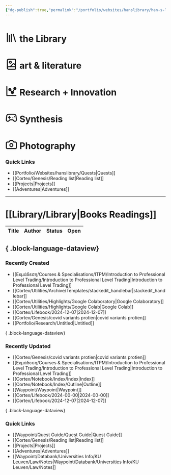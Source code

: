 ```yaml
---
{"dg-publish":true,"permalink":"/portfolio/websites/hanslibrary/han-s-library-collections/","contentClasses":"portals.css","tags":["gardenEntry"]}
---
```


<div class="portals-container"><span></span><div class="portals"><span><h1 data-heading=":LiLibrary: the Library" dir="auto"><span class="cm-iconize-icon" aria-label="LiLibrary" data-icon="LiLibrary" aria-hidden="true" style="display: inline-flex; transform: translateY(13%);"><svg xmlns="http://www.w3.org/2000/svg" width="37.842px" height="37.842px" viewBox="0 0 24 24" fill="none" stroke="currentColor" stroke-width="2" stroke-linecap="round" stroke-linejoin="round" class="lucide-library"><path d="m16 6 4 14"></path><path d="M12 6v14"></path><path d="M8 8v12"></path><path d="M4 4v16"></path></svg></span> the Library</h1></span></div><div class="portals"><span><h1 data-heading=":LiBookImage: art &amp; literature" dir="auto"><span class="cm-iconize-icon" aria-label="LiBookImage" data-icon="LiBookImage" aria-hidden="true" style="display: inline-flex; transform: translateY(13%);"><svg xmlns="http://www.w3.org/2000/svg" width="37.842px" height="37.842px" viewBox="0 0 24 24" fill="none" stroke="currentColor" stroke-width="2" stroke-linecap="round" stroke-linejoin="round" class="lucide-book-image"><path d="m20 13.7-2.1-2.1a2 2 0 0 0-2.8 0L9.7 17"></path><path d="M4 19.5v-15A2.5 2.5 0 0 1 6.5 2H19a1 1 0 0 1 1 1v18a1 1 0 0 1-1 1H6.5a1 1 0 0 1 0-5H20"></path><circle cx="10" cy="8" r="2"></circle></svg></span> art &amp; literature</h1></span></div><div class="portals"><span><h1 data-heading=":TiChartDots: Research + Innovation" dir="auto"><span class="cm-iconize-icon" aria-label="TiChartDots" data-icon="TiChartDots" aria-hidden="true" style="display: inline-flex; transform: translateY(13%);"><svg xmlns="http://www.w3.org/2000/svg" width="37.842px" height="37.842px" viewBox="0 0 24 24" fill="currentColor" class="icon icon-tabler icons-tabler-filled icon-tabler-chart-dots"><path stroke="none" d="M0 0h24v24H0z" fill="none"></path><path d="M3 2a1 1 0 0 1 1 1v17h17a1 1 0 0 1 .993 .883l.007 .117a1 1 0 0 1 -1 1h-18a1 1 0 0 1 -1 -1v-18a1 1 0 0 1 1 -1z"></path><path d="M19 4a3 3 0 1 1 -.651 5.93l-2.002 3.202a3 3 0 1 1 -4.927 .337l-1.378 -1.655a3 3 0 1 1 1.538 -1.282l1.378 1.654a2.994 2.994 0 0 1 1.693 -.115l2.002 -3.203a3 3 0 0 1 2.347 -4.868z"></path></svg></span> Research + Innovation</h1></span></div><div class="portals"><span><h1 data-heading=":LiGamepad2: Synthesis" dir="auto"><span class="cm-iconize-icon" aria-label="LiGamepad2" data-icon="LiGamepad2" aria-hidden="true" style="display: inline-flex; transform: translateY(13%);"><svg xmlns="http://www.w3.org/2000/svg" width="37.842px" height="37.842px" viewBox="0 0 24 24" fill="none" stroke="currentColor" stroke-width="2" stroke-linecap="round" stroke-linejoin="round" class="lucide-gamepad-2"><line x1="6" y1="11" x2="10" y2="11"></line><line x1="8" y1="9" x2="8" y2="13"></line><line x1="15" y1="12" x2="15.01" y2="12"></line><line x1="18" y1="10" x2="18.01" y2="10"></line><path d="M17.32 5H6.68a4 4 0 0 0-3.978 3.59c-.006.052-.01.101-.017.152C2.604 9.416 2 14.456 2 16a3 3 0 0 0 3 3c1 0 1.5-.5 2-1l1.414-1.414A2 2 0 0 1 9.828 16h4.344a2 2 0 0 1 1.414.586L17 18c.5.5 1 1 2 1a3 3 0 0 0 3-3c0-1.545-.604-6.584-.685-7.258-.007-.05-.011-.1-.017-.151A4 4 0 0 0 17.32 5z"></path></svg></span> Synthesis</h1></span></div><div class="portals"><span><h1 data-heading=":LiCamera: Photography" dir="auto"><span class="cm-iconize-icon" aria-label="LiCamera" data-icon="LiCamera" aria-hidden="true" style="display: inline-flex; transform: translateY(13%);"><svg xmlns="http://www.w3.org/2000/svg" width="37.842px" height="37.842px" viewBox="0 0 24 24" fill="none" stroke="currentColor" stroke-width="2" stroke-linecap="round" stroke-linejoin="round" class="lucide-camera"><path d="M14.5 4h-5L7 7H4a2 2 0 0 0-2 2v9a2 2 0 0 0 2 2h16a2 2 0 0 0 2-2V9a2 2 0 0 0-2-2h-3l-2.5-3z"></path><circle cx="12" cy="13" r="3"></circle></svg></span> Photography</h1></span></div></div>



### Quick Links 
- [[Portfolio/Websites/hanslibrary/Quests\|Quests]]
- [[Cortex/Genesis/Reading list\|Reading list]]
- [[Projects\|Projects]]
- [[Adventures\|Adventures]]


---
# [[Library/Library\|Books Readings]]
| Title | Author | Status | Open |
| ----- | ------ | ------ | ---- |

{ .block-language-dataview}
---


### Recently Created 
- [[Eκμάδεση/Courses & Specialisations/ITPM/Introduction to Professional Level Trading/Introduction to Professional Level Trading\|Introduction to Professional Level Trading]]
- [[Cortex/Utilities/Archive/Templates/stackedit_handlebar\|stackedit_handlebar]]
- [[Cortex/Utilities/Highlights/Google Colaboratory\|Google Colaboratory]]
- [[Cortex/Utilities/Highlights/Google Colab\|Google Colab]]
- [[Cortex/Lifebook/2024-12-07\|2024-12-07]]
- [[Cortex/Genesis/covid variants protien\|covid variants protien]]
- [[Portfolio/Research/Untitled\|Untitled]]

{ .block-language-dataview}
### Recently Updated
- [[Cortex/Genesis/covid variants protien\|covid variants protien]]
- [[Eκμάδεση/Courses & Specialisations/ITPM/Introduction to Professional Level Trading/Introduction to Professional Level Trading\|Introduction to Professional Level Trading]]
- [[Cortex/Notebook/Index/Index\|Index]]
- [[Cortex/Notebook/Index/Outline\|Outline]]
- [[Waypoint/Waypoint\|Waypoint]]
- [[Cortex/Lifebook/2024-00-00\|2024-00-00]]
- [[Cortex/Lifebook/2024-12-07\|2024-12-07]]

{ .block-language-dataview}
### Quick Links 
- [[Waypoint/Quest Guide/Quest Guide\|Quest Guide]]
- [[Cortex/Genesis/Reading list\|Reading list]]
- [[Projects\|Projects]]
- [[Adventures\|Adventures]]
- [[Waypoint/Databank/Universities Info/KU Leuven/Law/Notes\|Waypoint/Databank/Universities Info/KU Leuven/Law/Notes]]